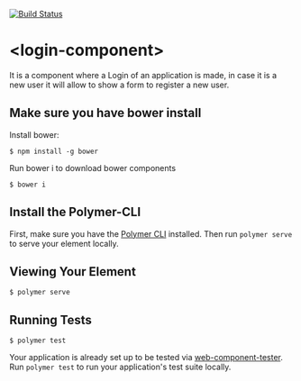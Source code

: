 [![Build Status](https://travis-ci.org/LeonardoRosas92/login-component.svg?branch=master)](https://travis-ci.org/LeonardoRosas92/login-component)

# \<login-component\>

It is a component where a Login of an application is made, in case it is a new user it will allow to show a form to register a new user.

## Make sure you have bower install
Install bower:

```
$ npm install -g bower
```

Run bower i to download bower components
```
$ bower i
```

## Install the Polymer-CLI

First, make sure you have the [Polymer CLI](https://www.npmjs.com/package/polymer-cli) installed. Then run `polymer serve` to serve your element locally.

## Viewing Your Element

```
$ polymer serve
```

## Running Tests

```
$ polymer test
```

Your application is already set up to be tested via [web-component-tester](https://github.com/Polymer/web-component-tester). Run `polymer test` to run your application's test suite locally.
